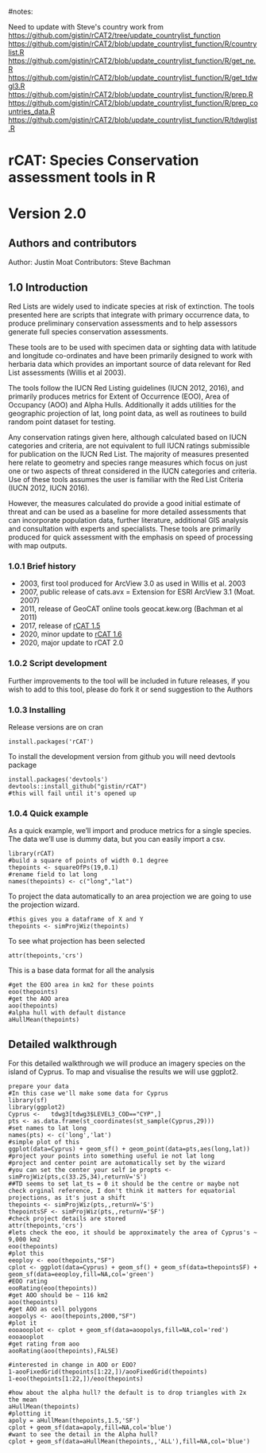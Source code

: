 #notes:

Need to update with Steve's country work from https://github.com/gistin/rCAT2/tree/update_countrylist_function
https://github.com/gistin/rCAT2/blob/update_countrylist_function/R/countrylist.R
https://github.com/gistin/rCAT2/blob/update_countrylist_function/R/get_ne.R
https://github.com/gistin/rCAT2/blob/update_countrylist_function/R/get_tdwgl3.R
https://github.com/gistin/rCAT2/blob/update_countrylist_function/R/prep.R
https://github.com/gistin/rCAT2/blob/update_countrylist_function/R/prep_countries_data.R
https://github.com/gistin/rCAT2/blob/update_countrylist_function/R/tdwglist.R

# rCAT: Species Conservation assessment tools in R 
# Version 2.0

## Authors and contributors

Author: Justin Moat
Contributors: Steve Bachman

## 1.0 Introduction

Red Lists are widely used to indicate species at risk of extinction. The tools presented here are scripts that integrate with primary occurrence data, to produce preliminary conservation assessments and to help assessors generate full species conservation assessments.

These tools are to be used with specimen data or sighting data with latitude and longitude co-ordinates and have been primarily designed to work with herbaria data which provides an important source of data relevant for Red List assessments (Willis et al 2003).

The tools follow the IUCN Red Listing guidelines (IUCN 2012, 2016), and primarily produces metrics for Extent of Occurrence (EOO), Area of Occupancy (AOO) and Alpha Hulls. Additionally it adds utilities for the geographic projection of lat, long point data, as well as routinees to build random point dataset for testing.

Any  conservation ratings given here, although calculated based on IUCN categories and criteria, are not equivalent to full IUCN ratings submissible for publication on the IUCN Red List. The majority of measures presented here relate to geometry and species range measures which focus on just one or two aspects of threat considered in the IUCN categories and criteria. Use of these tools assumes the user is familiar with the Red List Criteria (IUCN 2012, IUCN 2016). 

However, the measures calculated do provide a good initial estimate of threat and can be used as a baseline for more detailed assessments that can incorporate population data, further literature, additional GIS analysis and consultation with experts and specialists. 
These tools are primarily produced for quick assessment with the emphasis on speed of processing with map outputs.

### 1.0.1 Brief history

* 2003, first tool produced for ArcView 3.0 as used in Willis et al. 2003 
* 2007, public release of cats.avx = Extension for ESRI ArcView 3.1 (Moat. 2007) 
* 2011, release of GeoCAT online tools geocat.kew.org (Bachman et al 2011) 
* 2017, release of [rCAT 1.5](https://cran.r-project.org/src/contrib/Archive/rCAT/)
* 2020, minor update to [rCAT 1.6](https://cran.r-project.org/web/packages/rCAT/index.html)
* 2020, major update to rCAT 2.0

### 1.0.2	Script development  

Further improvements to the tool will be included in future releases, if you wish to add to this tool, please do fork it or send suggestion to the Authors

### 1.0.3 Installing

Release versions are on cran
```
install.packages('rCAT')

```

To install the development version from github you will need devtools package
```
install.packages('devtools')
devtools::install_github("gistin/rCAT")
#this will fail until it's opened up
```

### 1.0.4 Quick example

As a quick example, we’ll import and produce metrics for a single species. The data we’ll use is dummy data, but you can easily import a csv.

```
library(rCAT)
#build a square of points of width 0.1 degree
thepoints <- squareOfPs(19,0.1)
#rename field to lat long
names(thepoints) <- c("long","lat")
```
To project the data automatically to an area projection we are going to use the projection wizard. 
```
#this gives you a dataframe of X and Y
thepoints <- simProjWiz(thepoints)
```
To see what projection has been selected
```
attr(thepoints,'crs')
```
This is a base data format for all the analysis
```
#get the EOO area in km2 for these points
eoo(thepoints)
#get the AOO area
aoo(thepoints)
#alpha hull with default distance
aHullMean(thepoints)
```
## Detailed walkthrough
For this detailed walkthrough we will produce an imagery species on the island of Cyprus. To map and visualise the results we will use ggplot2.

```
prepare your data
#In this case we'll make some data for Cyprus
library(sf)
library(ggplot2)
Cyprus <-   tdwg3[tdwg3$LEVEL3_COD=="CYP",]
pts <- as.data.frame(st_coordinates(st_sample(Cyprus,29)))
#set names to lat long
names(pts) <- c('long','lat')
#simple plot of this
ggplot(data=Cyprus) + geom_sf() + geom_point(data=pts,aes(long,lat))
#project your points into something useful ie not lat long
#project and center point are automatically set by the wizard
#you can set the center your self ie propts <- simProjWiz(pts,c(33.25,34),returnV='S')
##TD seems to set lat_ts = 0 it should be the centre or maybe not check orginal reference, I don't think it matters for equatorial projections, as it's just a shift
thepoints <- simProjWiz(pts,,returnV='S')
thepointsSF <- simProjWiz(pts,,returnV='SF')
#check project details are stored
attr(thepoints,'crs')
#lets check the eoo, it should be approximately the area of Cyprus's ~ 9,000 km2
eoo(thepoints)
#plot this
eeoploy <- eoo(thepoints,"SF")
cplot <- ggplot(data=Cyprus) + geom_sf() + geom_sf(data=thepointsSF) + geom_sf(data=eeoploy,fill=NA,col='green')
#EOO rating
eooRating(eoo(thepoints))
#get AOO should be ~ 116 km2
aoo(thepoints)
#get AOO as cell polygons
aoopolys <- aoo(thepoints,2000,"SF")
#plot it
eooaooplot <- cplot + geom_sf(data=aoopolys,fill=NA,col='red')
eooaooplot
#get rating from aoo
aooRating(aoo(thepoints),FALSE)

#interested in change in AOO or EOO?
1-aooFixedGrid(thepoints[1:22,])/aooFixedGrid(thepoints)
1-eoo(thepoints[1:22,])/eoo(thepoints)

#how about the alpha hull? the default is to drop triangles with 2x the mean
aHullMean(thepoints)
#plotting it
apoly = aHullMean(thepoints,1.5,'SF')
cplot + geom_sf(data=apoly,fill=NA,col='blue')
#want to see the detail in the Alpha hull?
cplot + geom_sf(data=aHullMean(thepoints,,'ALL'),fill=NA,col='blue')
```

